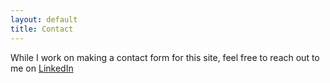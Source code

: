 ```yaml
---
layout: default
title: Contact
---
```


While I work on making a contact form for this site, feel free to reach out to me on [LinkedIn](https://www.linkedin.com/in/bowen-kruse-b04364196/)